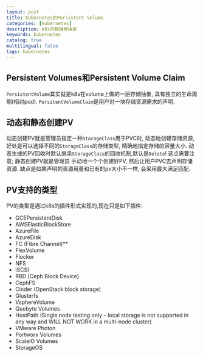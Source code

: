 ```yaml
---
layout: post
title: Kubernetes的Persistent Volume
categories: [kubernetes]
description: k8s的数据卷抽象
keywords: kubernetes
catalog: true
multilingual: false
tags: kubernetes
---
```


## Persistent Volumes和Persistent Volume Claim
`PersistentVolume`其实就是k8s在volume上做的一层存储抽象, 具有独立的生命周期(相对pod).
`PersitentVolumeClaim`是用户对一块存储资源需求的声明.

## 动态和静态创建PV
动态创建PV就是管理员指定一种`StorageClass`用于PVC时, 动态地创建存储资源, 好处是可以选择不同的`StorageClass`的存储类型,
精确地指定存储的容量大小. 动态生成的PV回收时默认继承`StorageClass`的回收机制,默认是`Delete`! 这点需要注意; 静态创建PV就是管理员
手动地一个个创建好PV, 然后让用户PVC去声明存储资源. 缺点是如果声明的资源用量和已有的pv大小不一样, 会采用最大满足匹配.

## PV支持的类型
PV的类型是通过k8s的插件形式实现的,现在只是如下插件:
- GCEPersistentDisk
- AWSElasticBlockStore
- AzureFile
- AzureDisk
- FC (Fibre Channel)**
- FlexVolume
- Flocker
- NFS
- iSCSI
- RBD (Ceph Block Device)
- CephFS
- Cinder (OpenStack block storage)
- Glusterfs
- VsphereVolume
- Quobyte Volumes
- HostPath (Single node testing only – local storage is not supported in any way and WILL NOT WORK in a multi-node cluster)
- VMware Photon
- Portworx Volumes
- ScaleIO Volumes
- StorageOS
